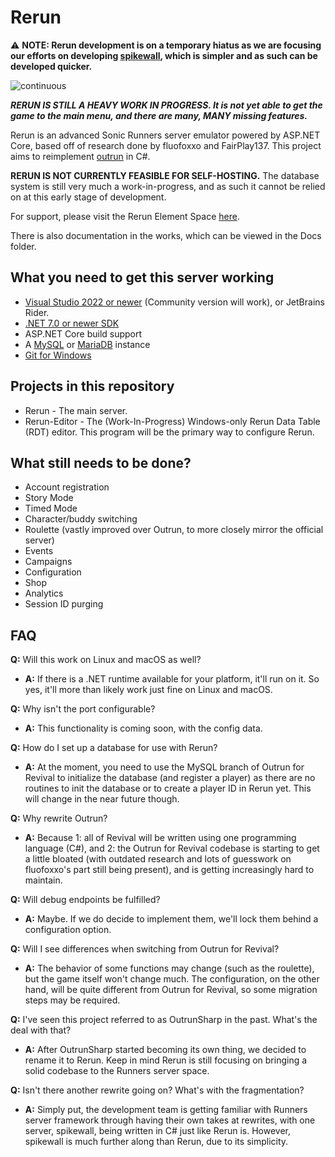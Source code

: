 # Rerun

⚠️ **NOTE: Rerun development is on a temporary hiatus as we are focusing our efforts on developing [spikewall](https://github.com/Ramen2X/spikewall), which is simpler and as such can be developed quicker.**

![continuous](https://github.com/RunnersRevival/Rerun-server/actions/workflows/ci.yml/badge.svg)

***RERUN IS STILL A HEAVY WORK IN PROGRESS. It is not yet able to get the game to the main menu, and there are many, MANY missing features.***

Rerun is an advanced Sonic Runners server emulator powered by ASP.NET Core, based off of research done by fluofoxxo and FairPlay137. This project aims to reimplement [outrun](https://github.com/RunnersRevival/outrun) in C#.

**RERUN IS NOT CURRENTLY FEASIBLE FOR SELF-HOSTING.** The database system is still very much a work-in-progress, and as such it cannot be relied on at this early stage of development.

For support, please visit the Rerun Element Space [here](https://matrix.to/#/!vqhayGnOJhcecomYZf:matrix.org).

There is also documentation in the works, which can be viewed in the Docs folder.

## What you need to get this server working
* [Visual Studio 2022 or newer](https://visualstudio.microsoft.com/vs/) (Community version will work), or JetBrains Rider.
* [.NET 7.0 or newer SDK](https://dotnet.microsoft.com/download)
* ASP.NET Core build support
* A [MySQL](https://dev.mysql.com/downloads/) or [MariaDB](https://mariadb.org/download) instance
* [Git for Windows](https://git-scm.com/download/win)

## Projects in this repository
* Rerun - The main server.
* Rerun-Editor - The (Work-In-Progress) Windows-only Rerun Data Table (RDT) editor. This program will be the primary way to configure Rerun.

## What still needs to be done?
* Account registration
* Story Mode
* Timed Mode
* Character/buddy switching
* Roulette (vastly improved over Outrun, to more closely mirror the official server)
* Events
* Campaigns
* Configuration
* Shop
* Analytics
* Session ID purging

## FAQ
**Q:** Will this work on Linux and macOS as well?
* **A:** If there is a .NET runtime available for your platform, it'll run on it. So yes, it'll more than likely work just fine on Linux and macOS.

**Q:** Why isn't the port configurable?
* **A:** This functionality is coming soon, with the config data.

**Q:** How do I set up a database for use with Rerun?
* **A:** At the moment, you need to use the MySQL branch of Outrun for Revival to initialize the database (and register a player) as there are no routines to init the database or to create a player ID in Rerun yet. This will change in the near future though.

**Q:** Why rewrite Outrun?
* **A:** Because 1: all of Revival will be written using one programming language (C#), and 2: the Outrun for Revival codebase is starting to get a little bloated (with outdated research and lots of guesswork on fluofoxxo's part still being present), and is getting increasingly hard to maintain.

**Q:** Will debug endpoints be fulfilled?
* **A:** Maybe. If we do decide to implement them, we'll lock them behind a configuration option.

**Q:** Will I see differences when switching from Outrun for Revival?
* **A:** The behavior of some functions may change (such as the roulette), but the game itself won't change much. The configuration, on the other hand, will be quite different from Outrun for Revival, so some migration steps may be required.

**Q:** I've seen this project referred to as OutrunSharp in the past. What's the deal with that?
* **A:** After OutrunSharp started becoming its own thing, we decided to rename it to Rerun. Keep in mind Rerun is still focusing on bringing a solid codebase to the Runners server space.

**Q:** Isn't there another rewrite going on? What's with the fragmentation?
* **A:** Simply put, the development team is getting familiar with Runners server framework through having their own takes at rewrites, with one server, spikewall, being written in C# just like Rerun is. However, spikewall is much further along than Rerun, due to its simplicity.
